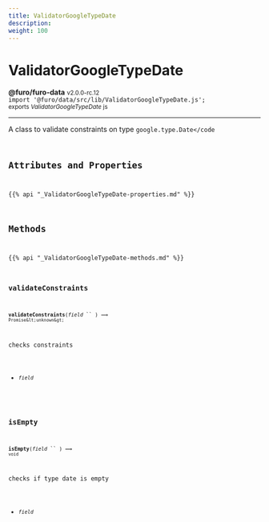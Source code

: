 ```yaml
---
title: ValidatorGoogleTypeDate
description: 
weight: 100
---
```


# ValidatorGoogleTypeDate

**@furo/furo-data** <small>v2.0.0-rc.12</small>
<br>`import '@furo/data/src/lib/ValidatorGoogleTypeDate.js';`<small>
<br>exports *ValidatorGoogleTypeDate* js</small>


****

A class to validate constraints on type <code>google.type.Date</code

## Attributes and Properties
{{% api "_ValidatorGoogleTypeDate-properties.md" %}}









## Methods
{{% api "_ValidatorGoogleTypeDate-methods.md" %}}


### **validateConstraints**
<small>**validateConstraints**(*field* `` ) ⟹ `Promise&lt;unknown&gt;`</small>

checks constraints

- <small>*field* </small>
<br><br>

### **isEmpty**
<small>**isEmpty**(*field* `` ) ⟹ `void`</small>

checks if type date is empty

- <small>*field* </small>
<br><br>


